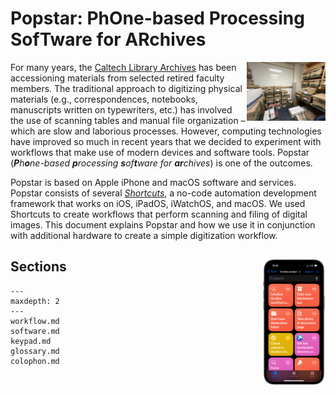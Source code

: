 # Popstar: PhOne-based Processing SofTware for ARchives

<img class="shadowed" align="right" src="_static/media/bankers-boxes.jpeg" width="25%"> For many years, the [Caltech Library Archives](https://library.caltech.edu/archives/home) has been accessioning materials from selected retired faculty members. The traditional approach to digitizing physical materials (e.g., correspondences, notebooks, manuscripts written on typewriters, etc.) has involved the use of scanning tables and manual file organization – which are slow and laborious processes. However, computing technologies have improved so much in recent years that we decided to experiment with workflows that make use of modern devices and software tools. Popstar (_**P**h**o**ne-based **p**rocessing **s**of**t**ware for **ar**chives_) is one of the outcomes.

Popstar is based on Apple iPhone and macOS software and services. Popstar consists of several [_Shortcuts_](https://support.apple.com/guide/shortcuts/welcome/ios), a no-code automation development framework that works on iOS, iPadOS, iWatchOS, and macOS. We used Shortcuts to create workflows that perform scanning and filing of digital images. This document explains Popstar and how we use it in conjunction with additional hardware to create a simple digitization workflow.

## Sections <img class="shadowed iphone-screenshot" align="right" src="_static/media/shortcuts-on-iphone.png" width="20%">

```{toctree}
---
maxdepth: 2
---
workflow.md
software.md
keypad.md
glossary.md
colophon.md
```
